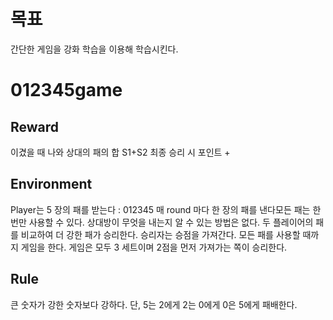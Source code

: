# 목표
간단한 게임을 강화 학습을 이용해 학습시킨다.

# 012345game
## Reward
이겼을 때 나와 상대의 패의 합
S1+S2
최종 승리 시 포인트 +

## Environment
Player는 5 장의 패를 받는다 : 012345
매 round 마다 한 장의 패를 낸다모든 패는 한 번만 사용할 수 있다.
상대방이 무엇을 내는지 알 수 있는 방법은 없다.
두 플레이어의 패를 비교하여 더 강한 패가 승리한다.
승리자는 승점을 가져간다.
모든 패를 사용할 때까지 게임을 한다.
게임은 모두 3 세트이며 2점을 먼저 가져가는 쪽이 승리한다.

## Rule
큰 숫자가 강한 숫자보다 강하다.
단, 5는 2에게 2는 0에게 0은 5에게 패배한다.
